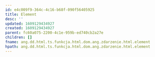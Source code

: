 ```yaml
---
id: e4c009f9-364c-4c16-b68f-090f56405925
title: Element
desc: ''
updated: 1609129434927
created: 1609129434927
parent: fc60a075-2200-4c1e-959b-ed740cb2a27e
children: []
fname: ang.dd.html.ts.funkcja.html.dom.ang.zdarzenie.html.element
hpath: ang.dd.html.ts.funkcja.html.dom.ang.zdarzenie.html.element
---
```



